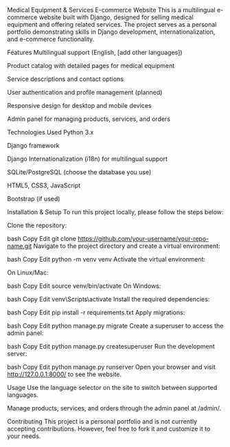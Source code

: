 Medical Equipment & Services E-commerce Website
This is a multilingual e-commerce website built with Django, designed for selling medical equipment and offering related services. The project serves as a personal portfolio demonstrating skills in Django development, internationalization, and e-commerce functionality.

Features
Multilingual support (English, [add other languages])

Product catalog with detailed pages for medical equipment

Service descriptions and contact options

User authentication and profile management (planned)

Responsive design for desktop and mobile devices

Admin panel for managing products, services, and orders

Technologies Used
Python 3.x

Django framework

Django Internationalization (i18n) for multilingual support

SQLite/PostgreSQL (choose the database you use)

HTML5, CSS3, JavaScript

Bootstrap (if used)

Installation & Setup
To run this project locally, please follow the steps below:

Clone the repository:

bash
Copy
Edit
git clone https://github.com/your-username/your-repo-name.git
Navigate to the project directory and create a virtual environment:

bash
Copy
Edit
python -m venv venv
Activate the virtual environment:

On Linux/Mac:

bash
Copy
Edit
source venv/bin/activate
On Windows:

bash
Copy
Edit
venv\Scripts\activate
Install the required dependencies:

bash
Copy
Edit
pip install -r requirements.txt
Apply migrations:

bash
Copy
Edit
python manage.py migrate
Create a superuser to access the admin panel:

bash
Copy
Edit
python manage.py createsuperuser
Run the development server:

bash
Copy
Edit
python manage.py runserver
Open your browser and visit http://127.0.0.1:8000/ to see the website.

Usage
Use the language selector on the site to switch between supported languages.

Manage products, services, and orders through the admin panel at /admin/.

Contributing
This project is a personal portfolio and is not currently accepting contributions. However, feel free to fork it and customize it to your needs.

